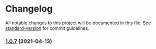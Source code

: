 # Changelog

All notable changes to this project will be documented in this file. See [standard-version](https://github.com/conventional-changelog/standard-version) for commit guidelines.

### [1.0.7](https://github.com/sambacha/tree-sitter-solidity/compare/v1.0.6...v1.0.7) (2021-04-13)
